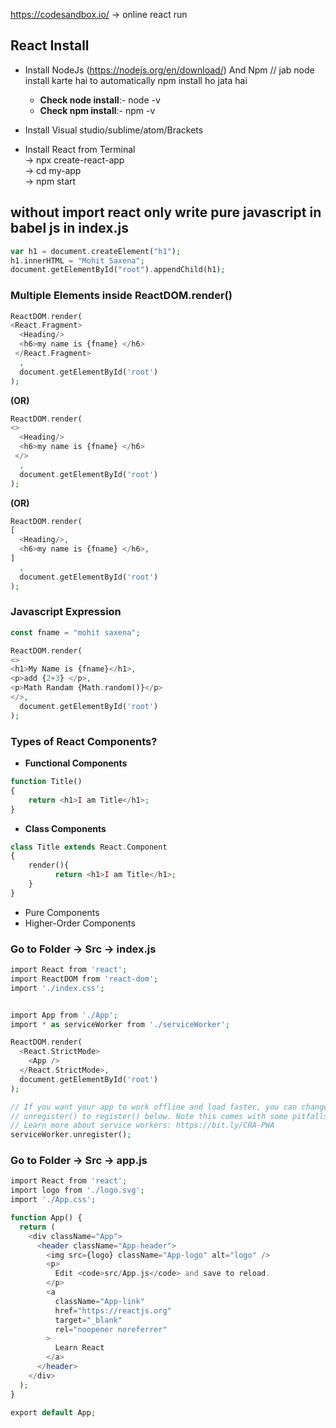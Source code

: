 https://codesandbox.io/  -> online react run

## React Install
* Install NodeJs (https://nodejs.org/en/download/) And Npm  // jab node install karte hai to automatically npm install ho jata hai<br>
  * __Check node install__:-  node -v
  * __Check npm install__:- npm -v



* Install Visual studio/sublime/atom/Brackets
* Install React from Terminal<br>
  -> npx create-react-app <project-name> <br>
  -> cd my-app <br>
  -> npm start <br>


## without import react only write pure javascript in babel js in index.js
```php
var h1 = document.createElement("h1");
h1.innerHTML = "Mohit Saxena";
document.getElementById("root").appendChild(h1);
```

### Multiple Elements inside ReactDOM.render()
```php
ReactDOM.render(
<React.Fragment>  
  <Heading/>
  <h6>my name is {fname} </h6>
 </React.Fragment>
  ,
  document.getElementById('root')
);
```
__(OR)__
```php
ReactDOM.render(
<>  
  <Heading/>
  <h6>my name is {fname} </h6>
 </>
  ,
  document.getElementById('root')
);
```
__(OR)__
```php
ReactDOM.render(
[  
  <Heading/>,
  <h6>my name is {fname} </h6>,
]
  ,
  document.getElementById('root')
);
```
### Javascript Expression
```php
const fname = "mohit saxena";

ReactDOM.render( 
<>
<h1>My Name is {fname}</h1>,
<p>add {2+3} </p>,
<p>Math Randam {Math.random()}</p>
</>,
  document.getElementById('root')
);

```

### Types of React Components?
* __Functional Components__
```php
function Title()
{
    return <h1>I am Title</h1>;
}
```

* __Class Components__
```php
class Title extends React.Component
{
    render(){
          return <h1>I am Title</h1>;
    }
}
```

* Pure Components
* Higher-Order Components


### Go to Folder -> Src -> index.js
```php
import React from 'react';
import ReactDOM from 'react-dom';
import './index.css';


import App from './App';
import * as serviceWorker from './serviceWorker';

ReactDOM.render(
  <React.StrictMode>
    <App />
  </React.StrictMode>,
  document.getElementById('root')
);

// If you want your app to work offline and load faster, you can change
// unregister() to register() below. Note this comes with some pitfalls.
// Learn more about service workers: https://bit.ly/CRA-PWA
serviceWorker.unregister();
```

### Go to Folder -> Src -> app.js
```php
import React from 'react';
import logo from './logo.svg';
import './App.css';

function App() {
  return (
    <div className="App">
      <header className="App-header">
        <img src={logo} className="App-logo" alt="logo" />
        <p>
          Edit <code>src/App.js</code> and save to reload.
        </p>
        <a
          className="App-link"
          href="https://reactjs.org"
          target="_blank"
          rel="noopener noreferrer"
        >
          Learn React
        </a>
      </header>
    </div>
  );
}

export default App;
```




